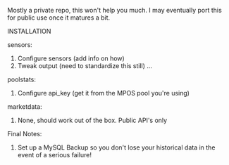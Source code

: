 Mostly a private repo, this won't help you much. I may eventually port this for public use once it matures a bit. 

INSTALLATION

sensors:

1. Configure sensors (add info on how)
2. Tweak output (need to standardize this still)
...

poolstats:

1. Configure api_key (get it from the MPOS pool you're using)

marketdata:

1. None, should work out of the box. Public API's only


Final Notes:

1. Set up a MySQL Backup so you don't lose your historical data in the event of a serious failure!


